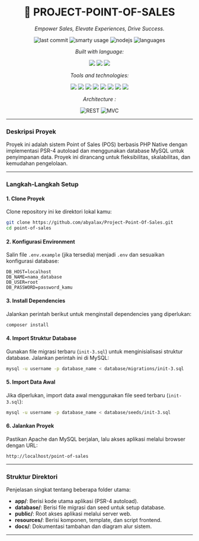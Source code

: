 

<h1 align="center">🧾 PROJECT-POINT-OF-SALES</h1>
<p align="center"><em>Empower Sales, Elevate Experiences, Drive Success.</em></p>

<p align="center">
  <img alt="last commit" src="https://img.shields.io/github/last-commit/abyalax/Project-Point-Of-Sales?style=flat-square">
  <img alt="smarty usage" src="https://img.shields.io/badge/smarty-yellow?style=flat-square">
  <img alt="nodejs" src="https://img.shields.io/npm/v/npm.svg?logo=nodedotjs">
  <img alt="languages" src="https://img.shields.io/github/languages/count/abyalax/Project-Point-Of-Sales?style=flat-square">
</p>

<p align="center"><em>Built with language:</em></p>

<p align="center">
  <img src="https://img.shields.io/badge/PHP-777bb4?style=flat-square&logo=php&logoColor=white">
  <img src="https://img.shields.io/badge/💡Smarty-Template Engine-yellow?style=flat-square&logo=data:image/png;base64,iVBORw0KGgoAAAANSUhEUgAAABAAAAAQCAMAAAAoLQ9TAAAAV1BMVEUAAAD///////////////////////////////////////////////////////////////+hoaH///+ZmZn///+xsbH///+vr6////+1tbX////////c3Nz///////+jo6P///+ioqL///+kpKSYmJjMzMyjo6PU1NSWlpa7u7vjDEmsAAAAR0lEQVR42mNggAMYYDgwMDAwYGBgMDEwAAggZGBkZGZgYmBgYkRgABaARiSEyMmZkxMWBiZmFlZWFiYWJjZ2D4pQMALZ4RryHCA6UAAAAASUVORK5CYII=">
  <img src="https://img.shields.io/badge/TypeScript-007acc?style=flat-square&logo=typescript&logoColor=white">
</p>

<p align="center"><em>Tools and technologies:</em></p>

<p align="center">
  <img src="https://img.shields.io/badge/Composer-885630?style=flat-square&logo=composer&logoColor=white">
  <img src="https://img.shields.io/badge/npm-red?style=flat-square&logo=npm">
  <img src="https://img.shields.io/badge/TypeScript-007acc?style=flat-square&logo=typescript&logoColor=white">
  <img src="https://img.shields.io/badge/PHP-777bb4?style=flat-square&logo=php&logoColor=white">
  <img src="https://img.shields.io/badge/Vite-646CFF?style=flat-square&logo=vite&logoColor=white">
    <img src="https://img.shields.io/badge/Bootstrap-7952B3?style=flat-square&logo=bootstrap&logoColor=white">
  <img src="https://img.shields.io/badge/Chart.js-f5788d?style=flat-square&logo=chartdotjs&logoColor=white">
  <img src="https://img.shields.io/badge/JSON-black?style=flat-square&logo=json">
</p>

<p align="center"><em>Architecture :</em></p>

<p align="center">
  <img src="https://img.shields.io/badge/REST-API-42a5f5?style=flat-square" alt="REST">
  <img src="https://img.shields.io/badge/MVC-Model_View_Controller-4caf50?style=flat-square" alt="MVC">
</p>

---

### **Deskripsi Proyek**
Proyek ini adalah sistem Point of Sales (POS) berbasis PHP Native dengan implementasi PSR-4 autoload dan menggunakan database MySQL untuk penyimpanan data. Proyek ini dirancang untuk fleksibilitas, skalabilitas, dan kemudahan pengelolaan.

---

### **Langkah-Langkah Setup**

#### **1. Clone Proyek**
Clone repository ini ke direktori lokal kamu:
```bash
git clone https://github.com/abyalax/Project-Point-Of-Sales.git
cd point-of-sales
```

#### **2. Konfigurasi Environment**
Salin file `.env.example` (jika tersedia) menjadi `.env` dan sesuaikan konfigurasi database:
```dotenv
DB_HOST=localhost
DB_NAME=nama_database
DB_USER=root
DB_PASSWORD=password_kamu
```

#### **3. Install Dependencies**
Jalankan perintah berikut untuk menginstall dependencies yang diperlukan:
```bash
composer install
```

#### **4. Import Struktur Database**
Gunakan file migrasi terbaru (`init-3.sql`) untuk menginisialisasi struktur database. Jalankan perintah ini di MySQL:
```bash
mysql -u username -p database_name < database/migrations/init-3.sql
```

#### **5. Import Data Awal**
Jika diperlukan, import data awal menggunakan file seed terbaru (`init-3.sql`):
```bash
mysql -u username -p database_name < database/seeds/init-3.sql
```

#### **6. Jalankan Proyek**
Pastikan Apache dan MySQL berjalan, lalu akses aplikasi melalui browser dengan URL:
```
http://localhost/point-of-sales
```

---

### **Struktur Direktori**
Penjelasan singkat tentang beberapa folder utama:
- **app/**: Berisi kode utama aplikasi (PSR-4 autoload).
- **database/**: Berisi file migrasi dan seed untuk setup database.
- **public/**: Root akses aplikasi melalui server web.
- **resources/**: Berisi komponen, template, dan script frontend.
- **docs/**: Dokumentasi tambahan dan diagram alur sistem.

---
